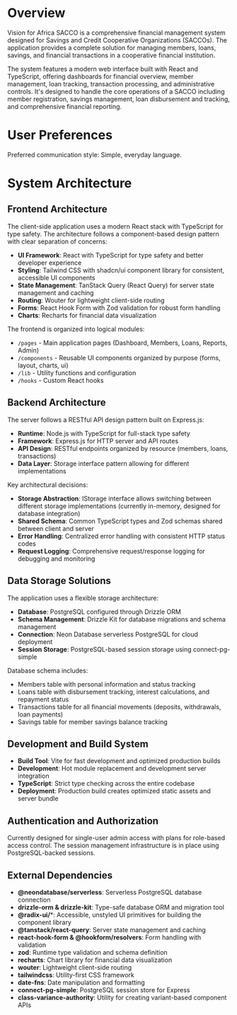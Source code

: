 # Overview

Vision for Africa SACCO is a comprehensive financial management system designed for Savings and Credit Cooperative Organizations (SACCOs). The application provides a complete solution for managing members, loans, savings, and financial transactions in a cooperative financial institution.

The system features a modern web interface built with React and TypeScript, offering dashboards for financial overview, member management, loan tracking, transaction processing, and administrative controls. It's designed to handle the core operations of a SACCO including member registration, savings management, loan disbursement and tracking, and comprehensive financial reporting.

# User Preferences

Preferred communication style: Simple, everyday language.

# System Architecture

## Frontend Architecture

The client-side application uses a modern React stack with TypeScript for type safety. The architecture follows a component-based design pattern with clear separation of concerns:

- **UI Framework**: React with TypeScript for type safety and better developer experience
- **Styling**: Tailwind CSS with shadcn/ui component library for consistent, accessible UI components
- **State Management**: TanStack Query (React Query) for server state management and caching
- **Routing**: Wouter for lightweight client-side routing
- **Forms**: React Hook Form with Zod validation for robust form handling
- **Charts**: Recharts for financial data visualization

The frontend is organized into logical modules:
- `/pages` - Main application pages (Dashboard, Members, Loans, Reports, Admin)
- `/components` - Reusable UI components organized by purpose (forms, layout, charts, ui)
- `/lib` - Utility functions and configuration
- `/hooks` - Custom React hooks

## Backend Architecture

The server follows a RESTful API design pattern built on Express.js:

- **Runtime**: Node.js with TypeScript for full-stack type safety
- **Framework**: Express.js for HTTP server and API routes
- **API Design**: RESTful endpoints organized by resource (members, loans, transactions)
- **Data Layer**: Storage interface pattern allowing for different implementations

Key architectural decisions:
- **Storage Abstraction**: IStorage interface allows switching between different storage implementations (currently in-memory, designed for database integration)
- **Shared Schema**: Common TypeScript types and Zod schemas shared between client and server
- **Error Handling**: Centralized error handling with consistent HTTP status codes
- **Request Logging**: Comprehensive request/response logging for debugging and monitoring

## Data Storage Solutions

The application uses a flexible storage architecture:

- **Database**: PostgreSQL configured through Drizzle ORM
- **Schema Management**: Drizzle Kit for database migrations and schema management
- **Connection**: Neon Database serverless PostgreSQL for cloud deployment
- **Session Storage**: PostgreSQL-based session storage using connect-pg-simple

Database schema includes:
- Members table with personal information and status tracking
- Loans table with disbursement tracking, interest calculations, and repayment status
- Transactions table for all financial movements (deposits, withdrawals, loan payments)
- Savings table for member savings balance tracking

## Development and Build System

- **Build Tool**: Vite for fast development and optimized production builds
- **Development**: Hot module replacement and development server integration
- **TypeScript**: Strict type checking across the entire codebase
- **Deployment**: Production build creates optimized static assets and server bundle

## Authentication and Authorization

Currently designed for single-user admin access with plans for role-based access control. The session management infrastructure is in place using PostgreSQL-backed sessions.

## External Dependencies

- **@neondatabase/serverless**: Serverless PostgreSQL database connection
- **drizzle-orm & drizzle-kit**: Type-safe database ORM and migration tool
- **@radix-ui/***: Accessible, unstyled UI primitives for building the component library
- **@tanstack/react-query**: Server state management and caching
- **react-hook-form & @hookform/resolvers**: Form handling with validation
- **zod**: Runtime type validation and schema definition
- **recharts**: Chart library for financial data visualization
- **wouter**: Lightweight client-side routing
- **tailwindcss**: Utility-first CSS framework
- **date-fns**: Date manipulation and formatting
- **connect-pg-simple**: PostgreSQL session store for Express
- **class-variance-authority**: Utility for creating variant-based component APIs